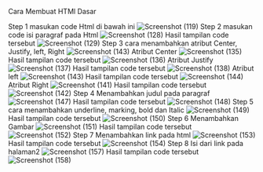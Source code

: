 Cara Membuat HTMl Dasar


Step 1 masukan code Html di bawah ini
![Screenshot (119)](https://user-images.githubusercontent.com/73973590/158181660-28b142f5-0d4c-4242-8123-aca4d339f436.png)
Step 2 masukan code isi paragraf pada Html
![Screenshot (128)](https://user-images.githubusercontent.com/73973590/158182215-a0383064-9209-45d2-b1ee-f122fda4fe56.png)
Hasil tampilan code tersebut 
![Screenshot (129)](https://user-images.githubusercontent.com/73973590/158182327-31bd1b91-8070-4abb-9338-e3095f9e6833.png)
Step 3 cara menambahkan atribut Center,  Justify,  left, Right
![Screenshot (143)](https://user-images.githubusercontent.com/73973590/158183147-eda1ccda-8f20-46a9-994c-a9e9dffafae1.png)
Atribut Center
![Screenshot (135)](https://user-images.githubusercontent.com/73973590/158182824-733f912a-fc93-4295-9bc3-a5288aec4dfa.png)
Hasil tampilan code tersebut
![Screenshot (136)](https://user-images.githubusercontent.com/73973590/158182881-ef0b7e41-186b-4d34-89a4-4f45c27357cd.png)
Atribut Justify
![Screenshot (137)](https://user-images.githubusercontent.com/73973590/158183003-293924a9-805e-461f-ba65-f9df27e7bd26.png)
Hasil tampilan code tersebut
![Screenshot (138)](https://user-images.githubusercontent.com/73973590/158183052-36877d67-2d09-4afb-a4f0-4466c8e32d41.png)
Atribut left
![Screenshot (143)](https://user-images.githubusercontent.com/73973590/158183350-e9e88320-3a0e-4e8b-9213-2a4007492648.png)
Hasil tampilan code tersebut
![Screenshot (144)](https://user-images.githubusercontent.com/73973590/158183170-6c7d7a9c-f113-493d-81f3-255cc3a1054c.png)
Atribut Right
![Screenshot (141)](https://user-images.githubusercontent.com/73973590/158183433-f4fbb633-0f02-4906-b20b-4936c8d4febb.png)
Hasil tampilan code tersebut
![Screenshot (142)](https://user-images.githubusercontent.com/73973590/158183461-63e301fe-3dfb-4691-8466-8d7c5d63bec5.png)
Step 4 Menambahkan judul pada paragraf
![Screenshot (147)](https://user-images.githubusercontent.com/73973590/158183713-ae83734f-7032-4962-8eeb-8485effef026.png)
Hasil tampilan code tersebut
![Screenshot (148)](https://user-images.githubusercontent.com/73973590/158183738-f5c74a23-2ea9-4e34-9ae8-2b7b1c0d914e.png)
Step 5 cara menambahkan underline, marking, bold dan Italic
![Screenshot (149)](https://user-images.githubusercontent.com/73973590/158183879-e8667a14-031d-480d-8ac6-a5d19f8006a7.png)
Hasil tampilan code tersebut
![Screenshot (150)](https://user-images.githubusercontent.com/73973590/158183897-c6055785-3c12-4fa4-af56-25eaf10b84ed.png)
Step 6 Menambahkan Gambar 
![Screenshot (151)](https://user-images.githubusercontent.com/73973590/158184074-a35fdef9-25fb-4fdb-9a23-35c102c42276.png)
Hasil tampilan code tersebut
![Screenshot (152)](https://user-images.githubusercontent.com/73973590/158184094-843081ca-b055-4279-b86a-3a682c924170.png)
Step 7 Menambahkan link pada html 
![Screenshot (153)](https://user-images.githubusercontent.com/73973590/158184273-9f7a0951-1113-44ac-8db2-5b16d08008e4.png)
Hasil tampilan code tersebut
![Screenshot (154)](https://user-images.githubusercontent.com/73973590/158184293-d44ea79b-c602-4f8d-8601-7950353db873.png)
Step 8 Isi dari link pada halaman2
![Screenshot (157)](https://user-images.githubusercontent.com/73973590/158184426-c66eefca-98e5-4098-b49a-b0fef2ce39a8.png)
Hasil tampilan code tersebut
![Screenshot (158)](https://user-images.githubusercontent.com/73973590/158184450-a2e7a773-a73f-4b25-9a53-f18d87459c92.png)


